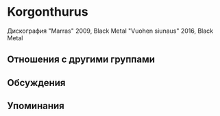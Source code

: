 # Korgonthurus

Дискография
"Marras" 2009, Black Metal
"Vuohen siunaus" 2016, Black Metal

## Отношения с другими группами


## Обсуждения


## Упоминания

